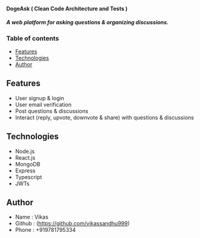 #### DogeAsk ( Clean Code Architecture and Tests )

##### A web platform for asking questions & organizing discussions.

### Table of contents
* [Features](#features)
* [Technologies](#technologies)
* [Author](#author)

## Features
* User signup & login
* User email verification
* Post questions & discussions
* Interact (reply, upvote, downvote & share) with  questions & discussions
 
## Technologies
* Node.js
* React.js
* MongoDB
* Express
* Typescript
* JWTs

 
## Author
   * Name : Vikas
   * Github : (https://github.com/vikassandhu999)
   * Phone : +919781795334